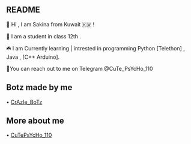 ## README
🌸 Hi , I am Sakina from Kuwait 🇰🇼 !

🦋 I am a student in class 12th .

☘️ I am Currently learning | intrested in programming Python [Telethon] , Java , [C++ Arduino].

🌼You can reach out to me on Telegram @CuTe_PsYcHo_110

## Botz made by me
• [CrAzIe_BoTz](https://t.me/CrAzIe_BoTz)

## More about me
• [CuTePsYcHo_110](t.me/CuTePsYcHo_110)

<!---
SakinaOp/SakinaOp is a ✨ special ✨ repository because its `README.md` (this file) appears on your GitHub profile.
You can click the Preview link to take a look at your changes.
--->
